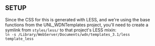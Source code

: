 SETUP
------------

Since the CSS for this is generated with LESS, and we're using the base functions from the UNL_WDNTemplates project, you'll need to create a symlink from `styles/less/` to that project's LESS mixin:  
`ln -s /Library/WebServer/Documents/wdn/templates_3.1/less template_less`